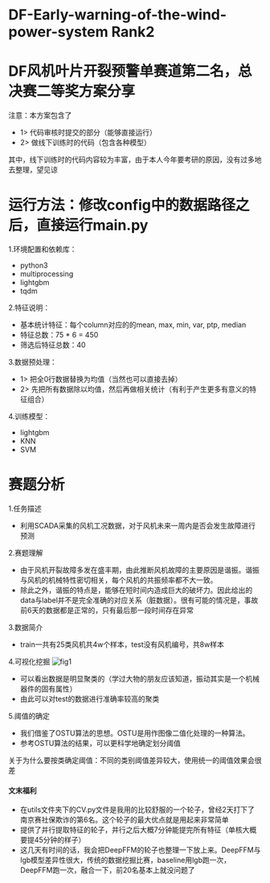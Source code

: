 # DF-Early-warning-of-the-wind-power-system Rank2
# DF风机叶片开裂预警单赛道第二名，总决赛二等奖方案分享
注意：本方案包含了
+ 1> 代码审核时提交的部分（能够直接运行）
+ 2> 做线下训练时的代码（包含各种模型）

其中，线下训练时的代码内容较为丰富，由于本人今年要考研的原因，没有过多地去整理，望见谅

# 运行方法：修改config中的数据路径之后，直接运行main.py
1.环境配置和依赖库：
+ python3
+ multiprocessing
+ lightgbm
+ tqdm

2.特征说明：
+ 基本统计特征：每个column对应的的mean, max, min, var, ptp, median
+ 特征总数：75 * 6 = 450
+ 筛选后特征总数：40

3.数据预处理：
+ 1> 把全0行数据替换为均值（当然也可以直接去掉）
+ 2> 先把所有数据除以均值，然后再做相关统计（有利于产生更多有意义的特征组合）

4.训练模型：
+ lightgbm
+ KNN
+ SVM

# 赛题分析
1.任务描述
+ 利用SCADA采集的风机工况数据，对于风机未来一周内是否会发生故障进行预测

2.赛题理解
+ 由于风机开裂故障多发在盛丰期，由此推断风机故障的主要原因是谐振。谐振与风机的机械特性密切相关，每个风机的共振频率都不大一致。
+ 除此之外，谐振的特点是，能够在短时间内造成巨大的破坏力。因此给出的data与label并不是完全准确的对应关系（脏数据）。很有可能的情况是，事故前6天的数据都是正常的，只有最后那一段时间存在异常

3.数据简介
+ train一共有25类风机共4w个样本，test没有风机编号，共8w样本

4.可视化挖掘
![fig1](https://github.com/SY575/DF-Early-warning-of-the-wind-power-system/blob/master/figure/fig1.png)
+ 可以看出数据是明显聚类的（学过大物的朋友应该知道，振动其实是一个机械器件的固有属性）
+ 由此可以对test的数据进行准确率较高的聚类

5.阈值的确定
+ 我们借鉴了OSTU算法的思想。OSTU是用作图像二值化处理的一种算法。
+ 参考OSTU算法的结果，可以更科学地确定划分阈值

关于为什么要按类确定阈值：不同的类别阈值差异较大，使用统一的阈值效果会很差

#### 文末福利
+ 在utils文件夹下的CV.py文件是我用的比较舒服的一个轮子，曾经2天打下了南京赛社保欺诈的第6名。这个轮子的最大优点就是用起来非常简单
+ 提供了并行提取特征的轮子，并行之后大概7分钟能提完所有特征（单核大概要提45分钟的样子）
+ 这几天有时间的话，我会把DeepFFM的轮子也整理一下放上来。DeepFFM与lgb模型差异性很大，传统的数据挖掘比赛，baseline用lgb跑一次，DeepFFM跑一次，融合一下，前20名基本上就没问题了
